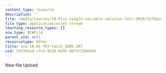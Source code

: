 ```yaml
---
content_type: resource
description: ''
file: /media/courses/18-01sc-single-variable-calculus-fall-2010/f472b1edcfc4921b8245d073c53be924_ocw-18.01-f07-lec23_300k.SRT
file_type: application/octet-stream
learning_resource_types: []
ocw_type: OCWFile
parent_uid: null
resourcetype: Other
title: ocw-18.01-f07-lec23_300k.SRT
uid: f472b1ed-cfc4-921b-8245-d073c53be924
---
```

New file Upload